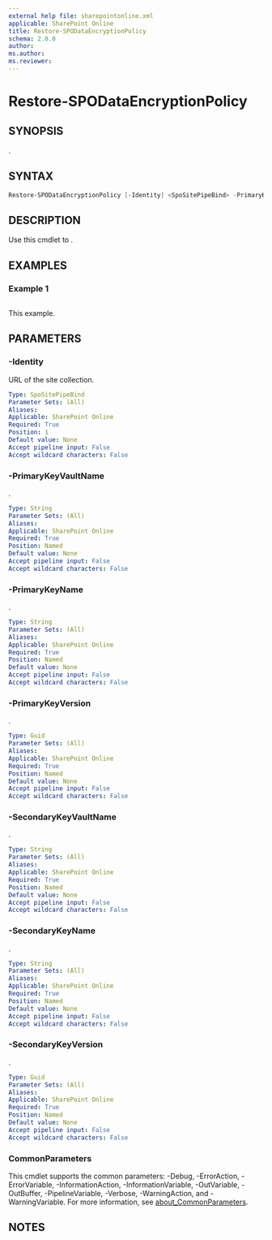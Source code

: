 ```yaml
---
external help file: sharepointonline.xml
applicable: SharePoint Online
title: Restore-SPODataEncryptionPolicy
schema: 2.0.0
author: 
ms.author: 
ms.reviewer:
---
```


# Restore-SPODataEncryptionPolicy

## SYNOPSIS

.

## SYNTAX

```powershell
Restore-SPODataEncryptionPolicy [-Identity] <SpoSitePipeBind> -PrimaryKeyVaultName <string>  -PrimaryKeyName <string> -PrimaryKeyVersion <guid> -SecondaryKeyVaultName <string> -SecondaryKeyName <string> -SecondaryKeyVersion <guid> [<CommonParameters>]
```

## DESCRIPTION

Use this cmdlet to .

## EXAMPLES

### Example 1

```powershell

```

This example.

## PARAMETERS

### -Identity

URL of the site collection.

```yaml
Type: SpoSitePipeBind
Parameter Sets: (All)
Aliases:
Applicable: SharePoint Online
Required: True
Position: 1
Default value: None
Accept pipeline input: False
Accept wildcard characters: False
```

### -PrimaryKeyVaultName

.

```yaml
Type: String
Parameter Sets: (All)
Aliases:
Applicable: SharePoint Online
Required: True
Position: Named
Default value: None
Accept pipeline input: False
Accept wildcard characters: False
```

### -PrimaryKeyName

.

```yaml
Type: String
Parameter Sets: (All)
Aliases:
Applicable: SharePoint Online
Required: True
Position: Named
Default value: None
Accept pipeline input: False
Accept wildcard characters: False
```

### -PrimaryKeyVersion

.

```yaml
Type: Guid
Parameter Sets: (All)
Aliases:
Applicable: SharePoint Online
Required: True
Position: Named
Default value: None
Accept pipeline input: False
Accept wildcard characters: False
```

### -SecondaryKeyVaultName

.

```yaml
Type: String
Parameter Sets: (All)
Aliases:
Applicable: SharePoint Online
Required: True
Position: Named
Default value: None
Accept pipeline input: False
Accept wildcard characters: False
```

### -SecondaryKeyName

.

```yaml
Type: String
Parameter Sets: (All)
Aliases:
Applicable: SharePoint Online
Required: True
Position: Named
Default value: None
Accept pipeline input: False
Accept wildcard characters: False
```

### -SecondaryKeyVersion

.

```yaml
Type: Guid
Parameter Sets: (All)
Aliases:
Applicable: SharePoint Online
Required: True
Position: Named
Default value: None
Accept pipeline input: False
Accept wildcard characters: False
```

### CommonParameters

This cmdlet supports the common parameters: -Debug, -ErrorAction, -ErrorVariable, -InformationAction, -InformationVariable, -OutVariable, -OutBuffer, -PipelineVariable, -Verbose, -WarningAction, and -WarningVariable. For more information, see [about_CommonParameters](https://go.microsoft.com/fwlink/p/?LinkID=113216).

## NOTES
